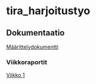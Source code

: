 # tira_harjoitustyo

## Dokumentaatio

[Määrittelydokumentti](https://github.com/MattiKannisto/tira-harjoitustyo/blob/main/docs/maarittelydokumentti.md)

### Viikkoraportit

[Viikko 1](https://github.com/MattiKannisto/tira-harjoitustyo/blob/main/docs/viikkoraportti_1.md)